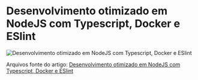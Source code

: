 # Desenvolvimento otimizado em NodeJS com Typescript, Docker e ESlint

![Desenvolvimento otimizado em NodeJS com Typescript, Docker e ESlint](https://marquesfernandes.com/wp-content/uploads/2019/12/node-typescript-eslint-docker.jpg)

Arquivos fonte do artigo: [Desenvolvimento otimizado em NodeJS com Typescript, Docker e ESlint](https://marquesfernandes.com/2019/12/11/desenvolvimento-otimizado-em-nodejs-com-typescript-docker-e-eslint)
